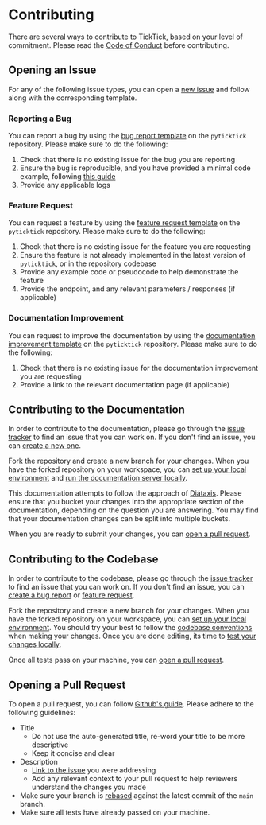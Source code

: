 # Contributing

There are several ways to contribute to TickTick, based on your level of commitment. Please read the [Code of Conduct](CODE_OF_CONDUCT.md) before contributing.

## Opening an Issue

For any of the following issue types, you can open a [new issue](https://github.com/sebpretzer/pyticktick/issues/new/choose) and follow along with the corresponding template.

### Reporting a Bug

You can report a bug by using the [bug report template](https://github.com/sebpretzer/pyticktick/issues/new?template=bug.yaml) on the `pyticktick` repository. Please make sure to do the following:

1. Check that there is no existing issue for the bug you are reporting
1. Ensure the bug is reproducible, and you have provided a minimal code example, following [this guide](https://matthewrocklin.com/minimal-bug-reports)
1. Provide any applicable logs

### Feature Request

You can request a feature by using the [feature request template](https://github.com/sebpretzer/pyticktick/issues/new?template=feature.yaml) on the `pyticktick` repository. Please make sure to do the following:

1. Check that there is no existing issue for the feature you are requesting
1. Ensure the feature is not already implemented in the latest version of `pyticktick`, or in the repository codebase
1. Provide any example code or pseudocode to help demonstrate the feature
1. Provide the endpoint, and any relevant parameters / responses (if applicable)

### Documentation Improvement

You can request to improve the documentation by using the [documentation improvement template](https://github.com/sebpretzer/pyticktick/issues/new?template=documentation.yaml) on the `pyticktick` repository. Please make sure to do the following:

1. Check that there is no existing issue for the documentation improvement you are requesting
1. Provide a link to the relevant documentation page (if applicable)

## Contributing to the Documentation

In order to contribute to the documentation, please go through the [issue tracker](https://github.com/sebpretzer/pyticktick/issues?q=is%3Aissue%20state%3Aopen%20label%3Adocumentation) to find an issue that you can work on. If you don't find an issue, you can [create a new one](https://github.com/sebpretzer/pyticktick/issues/new?template=documentation.yaml).

Fork the repository and create a new branch for your changes. When you have the forked repository on your workspace, you can [set up your local environment](guides/development/setup_local_environment.md) and [run the documentation server locally](guides/development/running_the_documentation_server_locally.md).

This documentation attempts to follow the approach of [Diátaxis](https://diataxis.fr/). Please ensure that you bucket your changes into the appropriate section of the documentation, depending on the question you are answering. You may find that your documentation changes can be split into multiple buckets.

When you are ready to submit your changes, you can [open a pull request](#opening-a-pull-request).

## Contributing to the Codebase

In order to contribute to the codebase, please go through the [issue tracker](https://github.com/sebpretzer/pyticktick/issues?q=is%3Aissue%20state%3Aopen+label%3Abug%2Cenhancement) to find an issue that you can work on. If you don't find an issue, you can [create a bug report](https://github.com/sebpretzer/pyticktick/issues/new?template=bug.yaml) or [feature request](https://github.com/sebpretzer/pyticktick/issues/new?template=feature.yaml).

Fork the repository and create a new branch for your changes. When you have the forked repository on your workspace, you can [set up your local environment](guides/development/setup_local_environment.md). You should try your best to follow the [codebase conventions](explanations/code_conventions.md) when making your changes. Once you are done editing, its time to [test your changes locally](guides/development/running_tests_locally.md).

Once all tests pass on your machine, you can [open a pull request](#opening-a-pull-request).

## Opening a Pull Request

To open a pull request, you can follow [Github's guide](https://docs.github.com/en/pull-requests/collaborating-with-pull-requests/proposing-changes-to-your-work-with-pull-requests/creating-a-pull-request-from-a-fork). Please adhere to the following guidelines:

- Title
    - Do not use the auto-generated title, re-word your title to be more descriptive
    - Keep it concise and clear
- Description
    - [Link to the issue](https://docs.github.com/en/issues/tracking-your-work-with-issues/using-issues/linking-a-pull-request-to-an-issue) you were addressing
    - Add any relevant context to your pull request to help reviewers understand the changes you made
- Make sure your branch is [rebased](https://docs.github.com/en/get-started/using-git/about-git-rebase) against the latest commit of the `main` branch.
- Make sure all tests have already passed on your machine.
